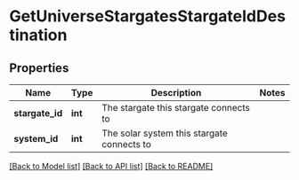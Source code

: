 # GetUniverseStargatesStargateIdDestination

## Properties
Name | Type | Description | Notes
------------ | ------------- | ------------- | -------------
**stargate_id** | **int** | The stargate this stargate connects to | 
**system_id** | **int** | The solar system this stargate connects to | 

[[Back to Model list]](../../README.md#documentation-for-models) [[Back to API list]](../../README.md#documentation-for-api-endpoints) [[Back to README]](../../README.md)


